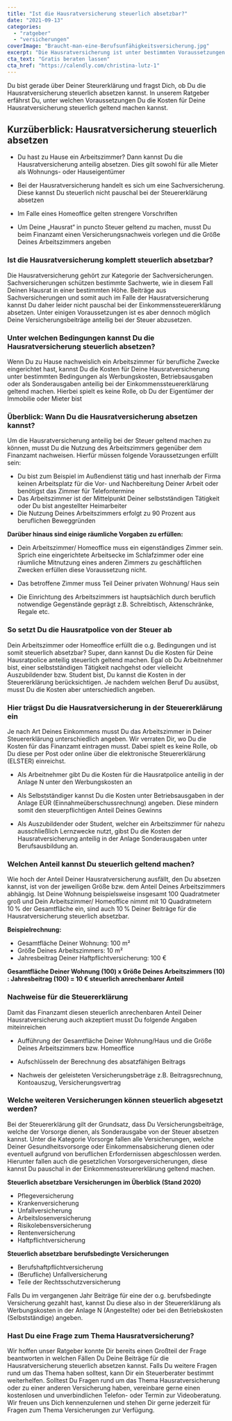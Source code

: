 ```yaml
---
title: "Ist die Hausratversicherung steuerlich absetzbar?"
date: "2021-09-13"
categories: 
  - "ratgeber"
  - "versicherungen"
coverImage: "Braucht-man-eine-Berufsunfähigkeitsversicherung.jpg"
excerpt: "Die Hausratversicherung ist unter bestimmten Voraussetzungen steuerlich absetzbar. Wir verraten Dir, wie Du die Hausratversicherung erfolgreich bei Deiner Steuererklärung geltend machen kannst."
cta_text: "Gratis beraten lassen"
cta_href: "https://calendly.com/christina-lutz-1"
---
```



Du bist gerade über Deiner Steurerklärung und fragst Dich, ob Du die Hausratversicherung steuerlich absetzen kannst. In unserem Ratgeber erfährst Du, unter welchen Voraussetzungen Du die Kosten für Deine Hausratversicherung steuerlich geltend machen kannst. 

 

## Kurzüberblick: Hausratversicherung steuerlich absetzen  

- Du hast zu Hause ein Arbeitszimmer? Dann kannst Du die Hausratversicherung anteilig absetzen. Dies gilt sowohl für alle Mieter als Wohnungs- oder Hauseigentümer 

- Bei der Hausratversicherung handelt es sich um eine Sachversicherung. Diese kannst Du steuerlich nicht pauschal bei der Steuererklärung absetzen 

- Im Falle eines Homeoffice gelten strengere Vorschriften 

- Um Deine „Hausrat“ in puncto Steuer geltend zu machen, musst Du beim Finanzamt einen Versicherungsnachweis vorlegen und die Größe Deines Arbeitszimmers angeben 

### Ist die Hausratversicherung komplett steuerlich absetzbar? 
Die Hausratversicherung gehört zur Kategorie der Sachversicherungen. Sachversicherungen schützen bestimmte Sachwerte, wie in diesem Fall Deinen Hausrat in einer bestimmten Höhe. Beiträge aus Sachversicherungen und somit auch im Falle der Hausratversicherung kannst Du daher leider nicht pauschal bei der Einkommenssteuererklärung absetzen. Unter einigen Voraussetzungen ist es aber dennoch möglich Deine Versicherungsbeiträge anteilig bei der Steuer abzusetzen. 

### Unter welchen Bedingungen kannst Du die Hausratversicherung steuerlich absetzen? 
Wenn Du zu Hause nachweislich ein Arbeitszimmer für berufliche Zwecke eingerichtet hast, kannst Du die Kosten für Deine Hausratversicherung unter bestimmten Bedingungen als Werbungskosten, Betriebsausgaben oder als Sonderausgaben anteilig bei der Einkommenssteuererklärung geltend machen. Hierbei spielt es keine Rolle, ob Du der Eigentümer der Immobilie oder Mieter bist 

### Überblick: Wann Du die Hausratversicherung absetzen kannst? 

Um die Hausratversicherung anteilig bei der Steuer geltend machen zu können, musst Du die Nutzung des Arbeitszimmers gegenüber dem Finanzamt nachweisen. Hierfür müssen folgende Voraussetzungen erfüllt sein: 
- Du bist zum Beispiel im Außendienst tätig und hast innerhalb der Firma keinen Arbeitsplatz für die Vor- und Nachbereitung Deiner Arbeit oder benötigst das Zimmer für Telefontermine 
- Das Arbeitszimmer ist der Mittelpunkt Deiner selbstständigen Tätigkeit oder Du bist angestellter Heimarbeiter 
- Die Nutzung Deines Arbeitszimmers erfolgt zu 90 Prozent aus beruflichen Beweggründen 


**Darüber hinaus sind einige räumliche Vorgaben zu erfüllen:**

- Dein Arbeitszimmer/ Homeoffice muss ein eigenständiges Zimmer sein. Sprich eine eingerichtete Arbeitsecke im Schlafzimmer oder eine räumliche Mitnutzung eines anderen Zimmers zu geschäftlichen Zwecken erfüllen diese Voraussetzung nicht. 

- Das betroffene Zimmer muss Teil Deiner privaten Wohnung/ Haus sein 

- Die Einrichtung des Arbeitszimmers ist hauptsächlich durch beruflich notwendige Gegenstände geprägt z.B. Schreibtisch, Aktenschränke, Regale etc. 

### So setzt Du die Hausratpolice von der Steuer ab 
Dein Arbeitszimmer oder Homeoffice erfüllt die o.g. Bedingungen und ist somit steuerlich absetzbar? Super, dann kannst Du die Kosten für Deine Hausratpolice anteilig steuerlich geltend machen. Egal ob Du Arbeitnehmer bist, einer selbstständigen Tätigkeit nachgehst oder vielleicht Auszubildender bzw. Student bist, Du kannst die Kosten in der Steuererklärung berücksichtigen. Je nachdem welchen Beruf Du ausübst, musst Du die Kosten aber unterschiedlich angeben. 
 
### Hier trägst Du die Hausratversicherung in der Steuererklärung ein 
Je nach Art Deines Einkommens musst Du das Arbeitszimmer in Deiner Steuererklärung unterschiedlich angeben. Wir verraten Dir, wo Du die Kosten für das Finanzamt eintragen musst. Dabei spielt es keine Rolle, ob Du diese per Post oder online über die elektronische Steuererklärung (ELSTER) einreichst.  

- Als Arbeitnehmer gibt Du die Kosten für die Hausratpolice anteilig in der Anlage N unter den Werbungskosten an 

- Als Selbstständiger kannst Du die Kosten unter Betriebsausgaben in der Anlage EÜR (Einnahmeüberschussrechnung) angeben. Diese mindern somit den steuerpflichtigen Anteil Deines Gewinns 

- Als Auszubildender oder Student, welcher ein Arbeitszimmer für nahezu ausschließlich Lernzwecke nutzt, gibst Du die Kosten der Hausratversicherung anteilig in der Anlage Sonderausgaben unter Berufsausbildung an. 

 
### Welchen Anteil kannst Du steuerlich geltend machen? 
Wie hoch der Anteil Deiner Hausratversicherung ausfällt, den Du absetzen kannst, ist von der jeweiligen Größe bzw. dem Anteil Deines Arbeitszimmers abhängig. Ist Deine Wohnung beispielsweise insgesamt 100 Quadratmeter groß und Dein Arbeitszimmer/ Homeoffice nimmt mit 10 Quadratmetern 10 % der Gesamtfläche ein, sind auch 10 % Deiner Beiträge für die Hausratversicherung steuerlich absetzbar. 

**Beispielrechnung:** 
- Gesamtfläche Deiner Wohnung: 100 m² 
- Größe Deines Arbeitszimmers: 10 m² 
- Jahresbeitrag Deiner Haftpflichtversicherung: 100 € 


**Gesamtfläche Deiner Wohnung (100) x Größe Deines Arbeitszimmers (10) : Jahresbeitrag (100) = 10 € steuerlich anrechenbarer Anteil** 

### Nachweise für die Steuererklärung 
Damit das Finanzamt diesen steuerlich anrechenbaren Anteil Deiner Hausratversicherung auch akzeptiert musst Du folgende Angaben miteinreichen 

- Aufführung der Gesamtfläche Deiner Wohnung/Haus und die Größe Deines Arbeitszimmers bzw. Homeoffice 

- Aufschlüsseln der Berechnung des absatzfähigen Beitrags 

- Nachweis der geleisteten Versicherungsbeträge z.B. Beitragsrechnung, Kontoauszug, Versicherungsvertrag 

### Welche weiteren Versicherungen können steuerlich abgesetzt werden? 
Bei der Steuererklärung gilt der Grundsatz, dass Du Versicherungsbeiträge, welche der Vorsorge dienen, als Sonderausgabe von der Steuer absetzen kannst. Unter die Kategorie Vorsorge fallen alle Versicherungen, welche Deiner Gesundheitsvorsorge oder Einkommensabsicherung dienen oder eventuell aufgrund von beruflichen Erfordernissen abgeschlossen werden.  Hierunter fallen auch die gesetzlichen Vorsorgeversicherungen, diese kannst Du pauschal in der Einkommenssteuererklärung geltend machen. 

**Steuerlich absetzbare Versicherungen im Überblick (Stand 2020)**
- Pflegeversicherung 
- Krankenversicherung 
- Unfallversicherung 
- Arbeitslosenversicherung 
- Risikolebensversicherung 
- Rentenversicherung 
- Haftpflichtversicherung 


**Steuerlich absetzbare berufsbedingte Versicherungen**
- Berufshaftpflichtversicherung 
- (Berufliche) Unfallversicherung 
- Teile der Rechtsschutzversicherung 


Falls Du im vergangenen Jahr Beiträge für eine der o.g. berufsbedingte Versicherung gezahlt hast, kannst Du diese also in der Steuererklärung als Werbungskosten in der Anlage N (Angestellte) oder bei den Betriebskosten (Selbstständige) angeben.  

### Hast Du eine Frage zum Thema Hausratversicherung? 
Wir hoffen unser Ratgeber konnte Dir bereits einen Großteil der Frage beantworten in welchen Fällen Du Deine Beiträge für die Hausratversicherung steuerlich absetzen kannst. Falls Du weitere Fragen rund um das Thema haben solltest, kann Dir ein Steuerberater bestimmt weiterhelfen. Solltest Du Fragen rund um das Thema Hausratversicherung oder zu einer anderen Versicherung haben, vereinbare gerne einen kostenlosen und unverbindlichen Telefon- oder Termin zur Videoberatung. Wir freuen uns Dich kennenzulernen und stehen Dir gerne jederzeit für Fragen zum Thema Versicherungen zur Verfügung. 
